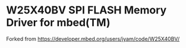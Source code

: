 # W25X40BV SPI FLASH Memory Driver for mbed(TM)

Forked from https://developer.mbed.org/users/jyam/code/W25X40BV/
